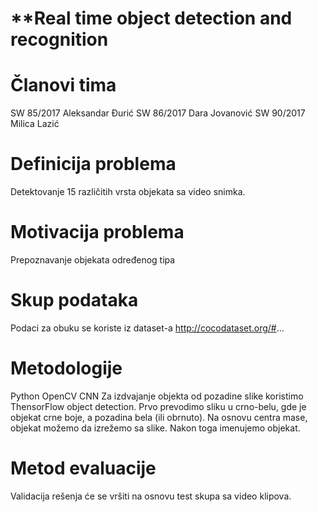 **Real time object detection and recognition
===
Članovi tima
===
SW 85/2017 Aleksandar Đurić
SW 86/2017 Dara Jovanović
SW 90/2017 Milica Lazić

Definicija problema
===
Detektovanje 15 različitih vrsta objekata sa video snimka.

Motivacija problema
===
Prepoznavanje objekata određenog tipa

Skup podataka
===
Podaci za obuku se koriste iz dataset-a
http://cocodataset.org/#...

Metodologije
===
Python
OpenCV
CNN
Za  izdvajanje objekta od pozadine slike koristimo ThensorFlow object detection.
Prvo prevodimo sliku u crno-belu, gde je objekat crne boje, a pozadina bela (ili obrnuto). Na osnovu centra mase, objekat možemo da izrežemo sa slike. Nakon toga imenujemo objekat.

Metod evaluacije
===
Validacija rešenja će se vršiti na osnovu test skupa sa video klipova.

